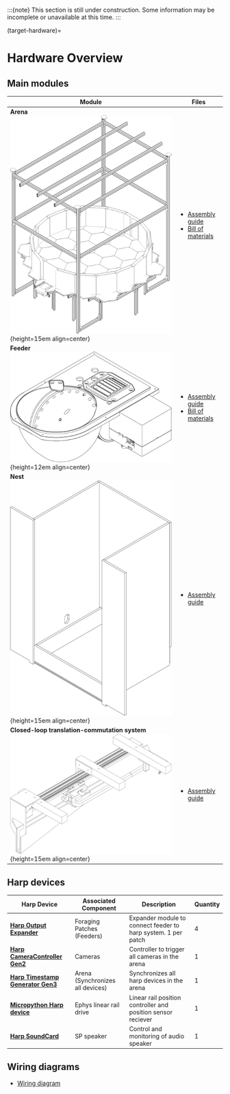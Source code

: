 :::{note}
This section is still under construction. Some information may be incomplete or unavailable at this time.
:::

(target-hardware)=
# Hardware Overview
## Main modules
| Module | Files |
| --- | --- |
| **Arena** <br>![arena](../images/hardware-overview-arena.png){height=15em align=center} | <ul><li>[Assembly guide](../_static/resources/Arena%20guideline%20Final%201.pdf)</li><li>[Bill of materials](../_static/resources/Arena%20BOM.xlsx)</li></ul> |
| **Feeder** <br>![feeder](../images/hardware-overview-feeder.png){height=12em align=center} | <ul><li>[Assembly guide](../_static/resources/Feeder%20Guideline%20Final%201.pdf)</li><li>[Bill of materials](../_static/resources/Feeder%20BOM.xlsx)</li></ul> |
| **Nest** <br>![nest](../images/hardware-overview-nest.png){height=15em align=center} | <ul><li>[Assembly guide](../_static/resources/Nest%20Guideline%20Final%201.pdf)</li></ul> |
| **Closed-loop translation-commutation system** <br>![linear-rail](../images/hardware-overview-linear-rail.png){height=15em align=center} | <ul><li>[Assembly guide](../_static/resources/Linear%20commutator%20Guideline%20Final%201.pdf)</li></ul> |

## Harp devices
| Harp Device                       | Associated Component            | Description                                                   | Quantity | 
|-----------------------------------|---------------------------------|---------------------------------------------------------------|----------|
| [**Harp Output Expander**](harp-tech:api/Harp.OutputExpander.html)                  |  Foraging Patches (Feeders)      | Expander module to connect feeder to harp system. 1 per patch | 4        |
| [**Harp CameraController Gen2**](harp-tech:api/Harp.CameraControllerGen2.html)    | Cameras                         | Controller to trigger all cameras in the arena                | 1        |
| [**Harp Timestamp Generator Gen3**](harp-tech:api/Harp.TimestampGeneratorGen3.html) | Arena (Synchronizes all devices)| Synchronizes all harp devices in the arena                    | 1        |
| [**Micropython Harp device**](https://github.com/SainsburyWellcomeCentre/microharp)       | Ephys linear rail drive         | Linear rail position controller and position sensor reciever  | 1        | 
| [**Harp SoundCard**](harp-tech:api/Harp.SoundCard.html)                  | SP speaker                      | Control and monitoring of audio speaker                     | 1        | 

## Wiring diagrams
- [Wiring diagram](../_static/resources/Example%20wiring%20diagram.pdf)

<!--
:::{toctree}
:maxdepth: 1
:hidden:
hardware/feeder

::::{grid} 1 3 3 3 
:::{grid-item-card} Feeder
:img-top: ../images/hardware-overview-feeder.png
:link: target-feeder
:link-type: ref
:img-bottom: ../images/hardware-overview-feeder.png
:::

:::{grid-item-card} Arena
:img-bottom: ../images/hardware-overview-arena.png
:::

:::{grid-item-card} Nest
:img-bottom: ../images/hardware-overview-nest.png
:::
::::
-->